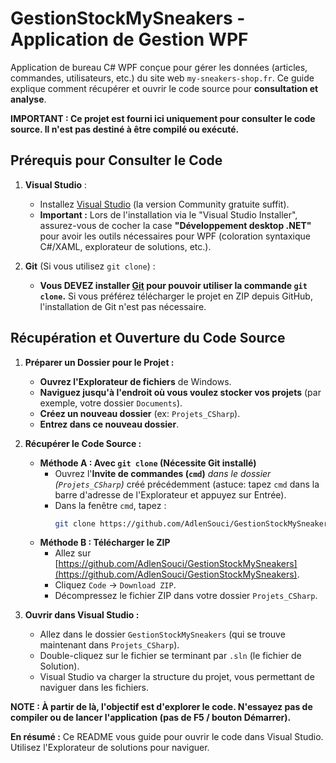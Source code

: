 ﻿# GestionStockMySneakers - Application de Gestion WPF

Application de bureau C# WPF conçue pour gérer les données (articles, commandes, utilisateurs, etc.) du site web `my-sneakers-shop.fr`. Ce guide explique comment récupérer et ouvrir le code source pour **consultation et analyse**.

**IMPORTANT : Ce projet est fourni ici uniquement pour consulter le code source. Il n'est pas destiné à être compilé ou exécuté.**

## Prérequis pour Consulter le Code

1.  **Visual Studio** :
    *   Installez [Visual Studio](https://visualstudio.microsoft.com/fr/vs/) (la version Community gratuite suffit).
    *   **Important :** Lors de l'installation via le "Visual Studio Installer", assurez-vous de cocher la case **"Développement desktop .NET"** pour avoir les outils nécessaires pour WPF (coloration syntaxique C#/XAML, explorateur de solutions, etc.).

2.  **Git** (Si vous utilisez `git clone`) :
    *   **Vous DEVEZ installer [Git](https://git-scm.com/downloads) pour pouvoir utiliser la commande `git clone`.** Si vous préférez télécharger le projet en ZIP depuis GitHub, l'installation de Git n'est pas nécessaire.

## Récupération et Ouverture du Code Source

1.  **Préparer un Dossier pour le Projet :**
    *   **Ouvrez l'Explorateur de fichiers** de Windows.
    *   **Naviguez jusqu'à l'endroit où vous voulez stocker vos projets** (par exemple, votre dossier `Documents`).
    *   **Créez un nouveau dossier** (ex: `Projets_CSharp`).
    *   **Entrez dans ce nouveau dossier**.

2.  **Récupérer le Code Source :**
    *   **Méthode A : Avec `git clone` (Nécessite Git installé)**
        *   Ouvrez l'**Invite de commandes (`cmd`)** *dans le dossier (`Projets_CSharp`)* créé précédemment (astuce: tapez `cmd` dans la barre d'adresse de l'Explorateur et appuyez sur Entrée).
        *   Dans la fenêtre `cmd`, tapez :
            ```bash
            git clone https://github.com/AdlenSouci/GestionStockMySneakers.git
            ```
    *   **Méthode B : Télécharger le ZIP**
        *   Allez sur [https://github.com/AdlenSouci/GestionStockMySneakers](https://github.com/AdlenSouci/GestionStockMySneakers).
        *   Cliquez `Code` -> `Download ZIP`.
        *   Décompressez le fichier ZIP dans votre dossier `Projets_CSharp`.

3.  **Ouvrir dans Visual Studio :**
    *   Allez dans le dossier `GestionStockMySneakers` (qui se trouve maintenant dans `Projets_CSharp`).
    *   Double-cliquez sur le fichier se terminant par `.sln` (le fichier de Solution).
    *   Visual Studio va charger la structure du projet, vous permettant de naviguer dans les fichiers.

**NOTE : À partir de là, l'objectif est d'explorer le code. N'essayez pas de compiler ou de lancer l'application (pas de F5 / bouton Démarrer).**


**En résumé :** Ce README vous guide pour ouvrir le code dans Visual Studio. Utilisez l'Explorateur de solutions pour naviguer.
